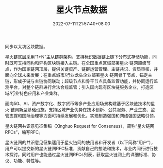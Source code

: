 ﻿---
weight: 
title: "星火节点数据"
description: "同步以太坊区块数据"
date: 2022-07-11T21:57:40+08:00
lastmod: 2022-07-11T16:45:40+08:00
draft: false
authors: ["yangsi"]
featuredImage: "xinghuojiedianshuju.png"
link: "https://xinghuo.space/   https://www.bitfactory.cn/   http://ytm.ltd/?id=1218"
tags: ["区块链浏览器","星火节点数据"]
categories: ["navigation"]
navigation: ["区块链浏览器"]
lightgallery: true
toc: true
pinned: false
recommend: false
recommend1: false
---
同步以太坊区块数据。

星火链底层采用“1+N”主从链群架构，支持标识数据链上链下分布式存储功能，同时既可支持同构和异构区块链接入主链。在全国重点区域部署星火·链网超级节点，作为国家链网顶层，提供关键资产、链群运营管理、主链共识、资质审核，并面向全球未来发展；在重点城市/行业龙头企业部署星火·链网骨干节点，锚定主链，形成子链与主链协同联动；超级节点和骨干节点具备监管功能，并协同运行监测平台，对整个链群进行合法合规监管；引入国内现有区块链服务企业，打造区域/行业特色应用和产业集群。

面向5G、AI、资产数字化、数字货币等多产业应用场景构建基于区块链技术的星火·链网新型基础设施，支持区域产业优势在技术创新、公共服务、产业生态、监管支撑和国际治理等方面可持续发展和优化，实现制造强国和网络强国战略引领。

星火链网共识意见征集稿（Xinghuo Request for Consensus），简称“星火链网RFCs”，缩写RFC。

星火链网的共识意见征集适用于星火链网的使用者和开发者（以下简称“用户”），用户可以提交新的星火链网RFC标准，贡献自己的想法和技术，与业内同行进行技术探讨，同时用户也能通过星火链网RFCs列表，获取星火链网上的详细标准、协议、功能、特性等。